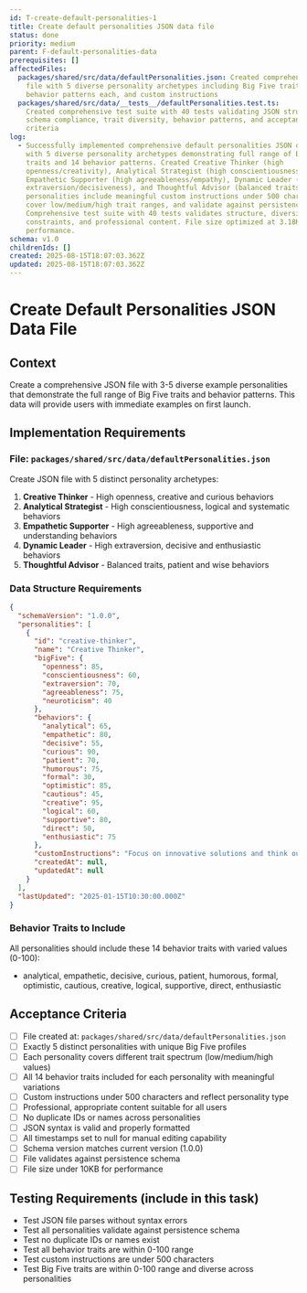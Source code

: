 ```yaml
---
id: T-create-default-personalities-1
title: Create default personalities JSON data file
status: done
priority: medium
parent: F-default-personalities-data
prerequisites: []
affectedFiles:
  packages/shared/src/data/defaultPersonalities.json: Created comprehensive JSON
    file with 5 diverse personality archetypes including Big Five traits, 14
    behavior patterns each, and custom instructions
  packages/shared/src/data/__tests__/defaultPersonalities.test.ts:
    Created comprehensive test suite with 40 tests validating JSON structure,
    schema compliance, trait diversity, behavior patterns, and acceptance
    criteria
log:
  - Successfully implemented comprehensive default personalities JSON data file
    with 5 diverse personality archetypes demonstrating full range of Big Five
    traits and 14 behavior patterns. Created Creative Thinker (high
    openness/creativity), Analytical Strategist (high conscientiousness/logic),
    Empathetic Supporter (high agreeableness/empathy), Dynamic Leader (high
    extraversion/decisiveness), and Thoughtful Advisor (balanced traits). All
    personalities include meaningful custom instructions under 500 characters,
    cover low/medium/high trait ranges, and validate against persistence schema.
    Comprehensive test suite with 40 tests validates structure, diversity,
    constraints, and professional content. File size optimized at 3.18KB for
    performance.
schema: v1.0
childrenIds: []
created: 2025-08-15T18:07:03.362Z
updated: 2025-08-15T18:07:03.362Z
---
```


# Create Default Personalities JSON Data File

## Context

Create a comprehensive JSON file with 3-5 diverse example personalities that demonstrate the full range of Big Five traits and behavior patterns. This data will provide users with immediate examples on first launch.

## Implementation Requirements

### File: `packages/shared/src/data/defaultPersonalities.json`

Create JSON file with 5 distinct personality archetypes:

1. **Creative Thinker** - High openness, creative and curious behaviors
2. **Analytical Strategist** - High conscientiousness, logical and systematic behaviors
3. **Empathetic Supporter** - High agreeableness, supportive and understanding behaviors
4. **Dynamic Leader** - High extraversion, decisive and enthusiastic behaviors
5. **Thoughtful Advisor** - Balanced traits, patient and wise behaviors

### Data Structure Requirements

```json
{
  "schemaVersion": "1.0.0",
  "personalities": [
    {
      "id": "creative-thinker",
      "name": "Creative Thinker",
      "bigFive": {
        "openness": 85,
        "conscientiousness": 60,
        "extraversion": 70,
        "agreeableness": 75,
        "neuroticism": 40
      },
      "behaviors": {
        "analytical": 65,
        "empathetic": 80,
        "decisive": 55,
        "curious": 90,
        "patient": 70,
        "humorous": 75,
        "formal": 30,
        "optimistic": 85,
        "cautious": 45,
        "creative": 95,
        "logical": 60,
        "supportive": 80,
        "direct": 50,
        "enthusiastic": 75
      },
      "customInstructions": "Focus on innovative solutions and think outside the box",
      "createdAt": null,
      "updatedAt": null
    }
  ],
  "lastUpdated": "2025-01-15T10:30:00.000Z"
}
```

### Behavior Traits to Include

All personalities should include these 14 behavior traits with varied values (0-100):

- analytical, empathetic, decisive, curious, patient, humorous, formal, optimistic, cautious, creative, logical, supportive, direct, enthusiastic

## Acceptance Criteria

- [ ] File created at: `packages/shared/src/data/defaultPersonalities.json`
- [ ] Exactly 5 distinct personalities with unique Big Five profiles
- [ ] Each personality covers different trait spectrum (low/medium/high values)
- [ ] All 14 behavior traits included for each personality with meaningful variations
- [ ] Custom instructions under 500 characters and reflect personality type
- [ ] Professional, appropriate content suitable for all users
- [ ] No duplicate IDs or names across personalities
- [ ] JSON syntax is valid and properly formatted
- [ ] All timestamps set to null for manual editing capability
- [ ] Schema version matches current version (1.0.0)
- [ ] File validates against persistence schema
- [ ] File size under 10KB for performance

## Testing Requirements (include in this task)

- Test JSON file parses without syntax errors
- Test all personalities validate against persistence schema
- Test no duplicate IDs or names exist
- Test all behavior traits are within 0-100 range
- Test custom instructions are under 500 characters
- Test Big Five traits are within 0-100 range and diverse across personalities
